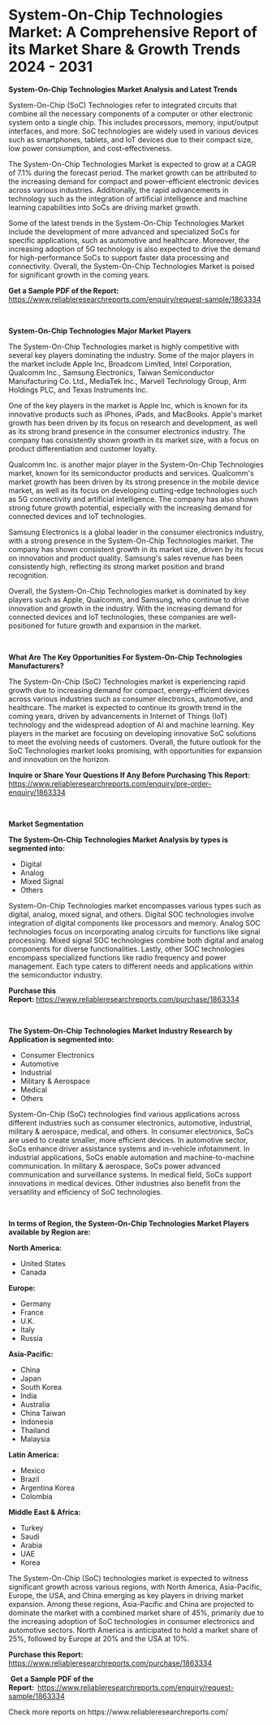 <p><h1>System-On-Chip Technologies Market: A Comprehensive Report of its Market Share & Growth Trends 2024 - 2031</h1></p><p><strong>System-On-Chip Technologies Market Analysis and Latest Trends</strong></p>
<p><p>System-On-Chip (SoC) Technologies refer to integrated circuits that combine all the necessary components of a computer or other electronic system onto a single chip. This includes processors, memory, input/output interfaces, and more. SoC technologies are widely used in various devices such as smartphones, tablets, and IoT devices due to their compact size, low power consumption, and cost-effectiveness.</p><p>The System-On-Chip Technologies Market is expected to grow at a CAGR of 7.1% during the forecast period. The market growth can be attributed to the increasing demand for compact and power-efficient electronic devices across various industries. Additionally, the rapid advancements in technology such as the integration of artificial intelligence and machine learning capabilities into SoCs are driving market growth.</p><p>Some of the latest trends in the System-On-Chip Technologies Market include the development of more advanced and specialized SoCs for specific applications, such as automotive and healthcare. Moreover, the increasing adoption of 5G technology is also expected to drive the demand for high-performance SoCs to support faster data processing and connectivity. Overall, the System-On-Chip Technologies Market is poised for significant growth in the coming years.</p></p>
<p><strong>Get a Sample PDF of the Report:&nbsp;</strong> <a href="https://www.reliableresearchreports.com/enquiry/request-sample/1863334">https://www.reliableresearchreports.com/enquiry/request-sample/1863334</a></p>
<p>&nbsp;</p>
<p><strong>System-On-Chip Technologies Major Market Players</strong></p>
<p><p>The System-On-Chip Technologies market is highly competitive with several key players dominating the industry. Some of the major players in the market include Apple Inc, Broadcom Limited, Intel Corporation, Qualcomm Inc., Samsung Electronics, Taiwan Semiconductor Manufacturing Co. Ltd., MediaTek Inc., Marvell Technology Group, Arm Holdings PLC, and Texas Instruments Inc.</p><p>One of the key players in the market is Apple Inc, which is known for its innovative products such as iPhones, iPads, and MacBooks. Apple's market growth has been driven by its focus on research and development, as well as its strong brand presence in the consumer electronics industry. The company has consistently shown growth in its market size, with a focus on product differentiation and customer loyalty.</p><p>Qualcomm Inc. is another major player in the System-On-Chip Technologies market, known for its semiconductor products and services. Qualcomm's market growth has been driven by its strong presence in the mobile device market, as well as its focus on developing cutting-edge technologies such as 5G connectivity and artificial intelligence. The company has also shown strong future growth potential, especially with the increasing demand for connected devices and IoT technologies.</p><p>Samsung Electronics is a global leader in the consumer electronics industry, with a strong presence in the System-On-Chip Technologies market. The company has shown consistent growth in its market size, driven by its focus on innovation and product quality. Samsung's sales revenue has been consistently high, reflecting its strong market position and brand recognition.</p><p>Overall, the System-On-Chip Technologies market is dominated by key players such as Apple, Qualcomm, and Samsung, who continue to drive innovation and growth in the industry. With the increasing demand for connected devices and IoT technologies, these companies are well-positioned for future growth and expansion in the market.</p></p>
<p>&nbsp;</p>
<p><strong>What Are The Key Opportunities For System-On-Chip Technologies Manufacturers?</strong></p>
<p><p>The System-On-Chip (SoC) Technologies market is experiencing rapid growth due to increasing demand for compact, energy-efficient devices across various industries such as consumer electronics, automotive, and healthcare. The market is expected to continue its growth trend in the coming years, driven by advancements in Internet of Things (IoT) technology and the widespread adoption of AI and machine learning. Key players in the market are focusing on developing innovative SoC solutions to meet the evolving needs of customers. Overall, the future outlook for the SoC Technologies market looks promising, with opportunities for expansion and innovation on the horizon.</p></p>
<p><strong>Inquire or Share Your Questions If Any Before Purchasing This Report:</strong> <a href="https://www.reliableresearchreports.com/enquiry/pre-order-enquiry/1863334">https://www.reliableresearchreports.com/enquiry/pre-order-enquiry/1863334</a></p>
<p>&nbsp;</p>
<p><strong>Market Segmentation</strong></p>
<p><strong>The System-On-Chip Technologies Market Analysis by types is segmented into:</strong></p>
<p><ul><li>Digital</li><li>Analog</li><li>Mixed Signal</li><li>Others</li></ul></p>
<p><p>System-On-Chip Technologies market encompasses various types such as digital, analog, mixed signal, and others. Digital SOC technologies involve integration of digital components like processors and memory. Analog SOC technologies focus on incorporating analog circuits for functions like signal processing. Mixed signal SOC technologies combine both digital and analog components for diverse functionalities. Lastly, other SOC technologies encompass specialized functions like radio frequency and power management. Each type caters to different needs and applications within the semiconductor industry.</p></p>
<p><strong>Purchase this Report:&nbsp;</strong><a href="https://www.reliableresearchreports.com/purchase/1863334">https://www.reliableresearchreports.com/purchase/1863334</a></p>
<p>&nbsp;</p>
<p><strong>The System-On-Chip Technologies Market Industry Research by Application is segmented into:</strong></p>
<p><ul><li>Consumer Electronics</li><li>Automotive</li><li>Industrial</li><li>Military & Aerospace</li><li>Medical</li><li>Others</li></ul></p>
<p><p>System-On-Chip (SoC) technologies find various applications across different industries such as consumer electronics, automotive, industrial, military & aerospace, medical, and others. In consumer electronics, SoCs are used to create smaller, more efficient devices. In automotive sector, SoCs enhance driver assistance systems and in-vehicle infotainment. In industrial applications, SoCs enable automation and machine-to-machine communication. In military & aerospace, SoCs power advanced communication and surveillance systems. In medical field, SoCs support innovations in medical devices. Other industries also benefit from the versatility and efficiency of SoC technologies.</p></p>
<p>&nbsp;</p>
<p><strong>In terms of Region, the System-On-Chip Technologies Market Players available by Region are:</strong></p>
<p>
    <p> <strong> North America: </strong>
        <ul>
            <li>United States</li>
            <li>Canada</li>
        </ul>
        </p> 
    <p> <strong> Europe: </strong>
        <ul>
            <li>Germany</li>
            <li>France</li>
            <li>U.K.</li>
            <li>Italy</li>
            <li>Russia</li>
        </ul>
        </p> 
    <p> <strong> Asia-Pacific: </strong>
        <ul>
            <li>China</li>
            <li>Japan</li>
            <li>South Korea</li>
            <li>India</li>
            <li>Australia</li>
            <li>China Taiwan</li>
            <li>Indonesia</li>
            <li>Thailand</li>
            <li>Malaysia</li>
        </ul>
        </p> 
    <p> <strong> Latin America: </strong>
        <ul>
            <li>Mexico</li>
            <li>Brazil</li>
            <li>Argentina Korea</li>
            <li>Colombia</li>
        </ul>
        </p> 
    <p> <strong> Middle East & Africa: </strong>
        <ul>
            <li>Turkey</li>
            <li>Saudi</li>
            <li>Arabia</li>
            <li>UAE</li>
            <li>Korea</li>
        </ul>
    </p>
    </p>
<p><p>The System-On-Chip (SoC) technologies market is expected to witness significant growth across various regions, with North America, Asia-Pacific, Europe, the USA, and China emerging as key players in driving market expansion. Among these regions, Asia-Pacific and China are projected to dominate the market with a combined market share of 45%, primarily due to the increasing adoption of SoC technologies in consumer electronics and automotive sectors. North America is anticipated to hold a market share of 25%, followed by Europe at 20% and the USA at 10%.</p></p>
<p><strong>Purchase this Report: </strong><a href="https://www.reliableresearchreports.com/purchase/1863334">https://www.reliableresearchreports.com/purchase/1863334</a></p>
<p>&nbsp;<strong>Get a Sample PDF of the Report:&nbsp;&nbsp;</strong><a href="https://www.reliableresearchreports.com/enquiry/request-sample/1863334">https://www.reliableresearchreports.com/enquiry/request-sample/1863334</a></p>
<p><strong></strong></p>
<p>Check more reports on https://www.reliableresearchreports.com/</p>